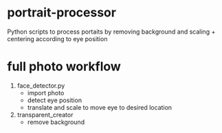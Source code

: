 # portrait-processor
Python scripts to process portaits by removing background and scaling + centering according to eye position

# full photo workflow
1. face_detector.py
   * import photo
   * detect eye position
   * translate and scale to move eye to desired location
2. transparent_creator
   * remove background
